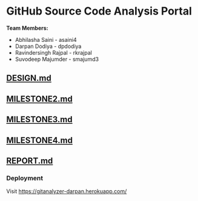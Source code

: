 
# GitHub Source Code Analysis Portal 

**Team Members:**
 - Abhilasha Saini - asaini4
 - Darpan Dodiya - dpdodiya
 - Ravindersingh Rajpal - rkrajpal
 - Suvodeep Majumder - smajumd3
 
## [DESIGN.md](https://github.ncsu.edu/dpdodiya/csc510-project/blob/master/DESIGN.md)

## [MILESTONE2.md](https://github.ncsu.edu/dpdodiya/csc510-project/blob/master/MILESTONE2.md)

## [MILESTONE3.md](https://github.ncsu.edu/dpdodiya/csc510-project/blob/master/MILESTONE3.md)

## [MILESTONE4.md](https://github.ncsu.edu/dpdodiya/csc510-project/blob/master/MILESTONE4.md)

## [REPORT.md](https://github.ncsu.edu/dpdodiya/csc510-project/blob/master/REPORT.md)

### Deployment
Visit https://gitanalyzer-darpan.herokuapp.com/
